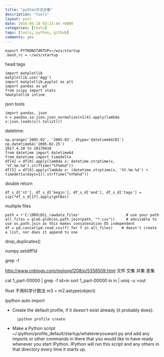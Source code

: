 ```yaml
---
title: "python方法合集"
description: "tools"
layout: post
date: 2016-05-18 03:23:44 +0800
categories: [tools]
tags: [tools, python, github]
comments: yes
---
```

	export PYTHONSTARTUP=~/wzs/startup
	.bash_rc = ~/wzs/startup

head tags

	import matplotlib
	matplotlib.use('Agg')
	import matplotlib.pyplot as plt
	import pandas as pd
	from scipy import stats
	%matplotlib inline

json tools

	import pandas, json
	n = pandas.io.json.json_normalize(n1[4].apply(lambda x:json.loads(x)).tolist())

datetime:

	np.arange('2005-02', '2005-03', dtype='datetime64[D]')
	np.datetime64('2005-02-25')
	2017.4.10 to 20170410 
	from datetime import datetime64
	from datetime import timedelta
	df[4] = df[0].apply(lambda x: datetime.strptime(x, '%Y.%m.%d').strftime("%Y%m%d"))
	df[5] = df[0].apply(lambda x: (datetime.strptime(x, '%Y.%m.%d') + timedelta(days=1)).strftime("%Y%m%d"))

double return

	df_s_d['st'], df_s_d['begin'], df_s_d['end'], df_s_d['tags'] = zip(*df_s_d[17].apply(getBa))

multiple files
	
	path = r'C:\DRO\DCL_rawdata_files'                     # use your path
	all_files = glob.glob(os.path.join(path, "*.csv"))     # advisable to use os.path.join as this makes concatenation OS independent
	df = pd.concat(pd.read_csv(f) for f in all_files)    # doesn't create a list, nor does it append to one

drop_duplicates()

numpy.setdiff1d

grep -f

http://www.cnblogs.com/molong1208/p/5358509.html 文件 交集 并集 差集

cat 1_part-00000 | grep -f id>in    sort 1_part-00000 in in | uniq -u >out

float 不用科学计数法 m3 = m2.astype(object)

ipython auto import

* Create the default profile, if it doesn't exist already (it probably does):
	
		ipython profile create

* Make a Python script ~/.ipython/profile_default/startup/whateveryouwant.py and add any imports or other commands in there that you would like to have ready whenever you start IPython. IPython will run this script and any others in that directory every time it starts up.
